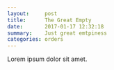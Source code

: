 ```yaml
---
layout:     post
title:      The Great Empty
date:       2017-01-17 12:32:18
summary:    Just great emtpiness
categories: orders
---
```


Lorem ipsum dolor sit amet.
